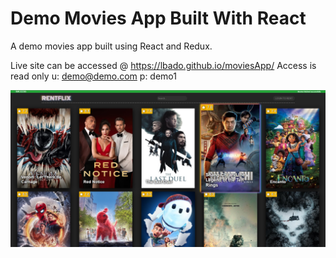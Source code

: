 # Demo Movies App Built With React

A demo movies app built using React and Redux.

Live site can be accessed @ https://lbado.github.io/moviesApp/
Access is read only
u: demo@demo.com
p: demo1

![Movies showcase](moviesApp.jpg)